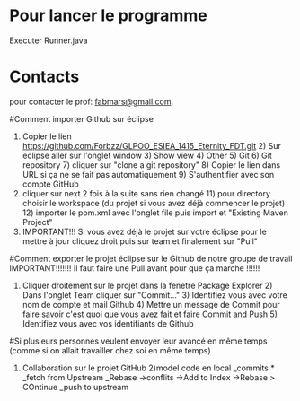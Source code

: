 # Pour lancer le programme

Executer Runner.java

# Contacts

pour contacter le prof: fabmars@gmail.com.

#Comment importer Github sur éclipse
1) Copier le lien https://github.com/Forbzz/GLPOO_ESIEA_1415_Eternity_FDT.git 2) Sur eclipse aller sur l'onglet window 3) Show view 4) Other 5) Git 6) Git repository 7) cliquer sur "clone a git repository" 8) Copier le lien dans URL si ça ne se fait pas automatiquement 9) S'authentifier avec son compte GitHub
10) cliquer sur next 2 fois à la suite sans rien changé 11) pour directory choisir le workspace (du projet si vous avez déjà commencer le projet) 12) importer le pom.xml avec l'onglet file puis import et "Existing Maven Project"
11) IMPORTANT!!! Si vous avez déjà le projet sur votre éclipse pour le mettre à jour cliquez droit puis sur team et finalement sur "Pull"

#Comment exporter le projet éclipse sur le Github de notre groupe de travail
IMPORTANT!!!!!!! Il faut faire une Pull avant pour que ça marche !!!!!!
1) Cliquer droitement sur le projet dans la fenetre Package Explorer 2) Dans l'onglet Team cliquer sur "Commit..." 3) Identifiez vous avec votre nom de compte et mail Github 4) Mettre un message de Commit pour faire savoir c'est quoi que vous avez fait et faire Commit and Push 5) Identifiez vous avec vos identifiants de Github

#Si plusieurs personnes veulent envoyer leur avancé en même temps (comme si on allait travailler chez soi en même temps)
1) Collaboration
  sur le projet GitHub
2)model code en local
  _commits *
  _fetch from Upstream
  _Rebase
    ->conflits
      ->Add to Index
      ->Rebase > COntinue
_push to upstream


